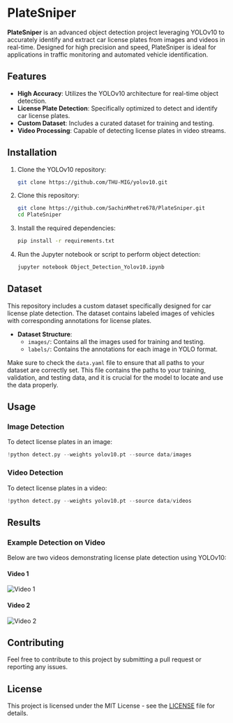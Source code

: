 # PlateSniper

**PlateSniper** is an advanced object detection project leveraging YOLOv10 to accurately identify and extract car license plates from images and videos in real-time. Designed for high precision and speed, PlateSniper is ideal for applications in traffic monitoring and automated vehicle identification.

## Features

- **High Accuracy**: Utilizes the YOLOv10 architecture for real-time object detection.
- **License Plate Detection**: Specifically optimized to detect and identify car license plates.
- **Custom Dataset**: Includes a curated dataset for training and testing.
- **Video Processing**: Capable of detecting license plates in video streams.

## Installation

1. Clone the YOLOv10 repository:

   ```bash
   git clone https://github.com/THU-MIG/yolov10.git
   ```

2. Clone this repository:

   ```bash
   git clone https://github.com/SachinMhetre678/PlateSniper.git
   cd PlateSniper
   ```

3. Install the required dependencies:

   ```bash
   pip install -r requirements.txt
   ```

4. Run the Jupyter notebook or script to perform object detection:

   ```bash
   jupyter notebook Object_Detection_Yolov10.ipynb
   ```

## Dataset

This repository includes a custom dataset specifically designed for car license plate detection. The dataset contains labeled images of vehicles with corresponding annotations for license plates.

- **Dataset Structure**:
  - `images/`: Contains all the images used for training and testing.
  - `labels/`: Contains the annotations for each image in YOLO format.

Make sure to check the `data.yaml` file to ensure that all paths to your dataset are correctly set. This file contains the paths to your training, validation, and testing data, and it is crucial for the model to locate and use the data properly.

## Usage

### Image Detection

To detect license plates in an image:

```python
!python detect.py --weights yolov10.pt --source data/images
```

### Video Detection

To detect license plates in a video:

```python
!python detect.py --weights yolov10.pt --source data/videos
```

## Results

### Example Detection on Video

Below are two videos demonstrating license plate detection using YOLOv10:

#### Video 1

![Video 1](https://github.com/user-attachments/assets/1b6442a8-0482-481c-afb5-54efe63a17ac)

#### Video 2

![Video 2](https://github.com/user-attachments/assets/4ae2ff96-3aa8-4cae-91ba-124ca037e47f)

## Contributing

Feel free to contribute to this project by submitting a pull request or reporting any issues.

## License

This project is licensed under the MIT License - see the [LICENSE](LICENSE) file for details.
